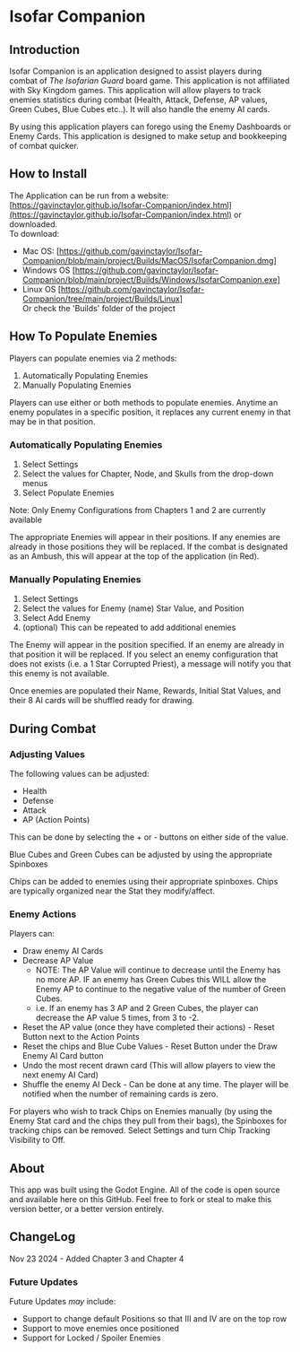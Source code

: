 # Isofar Companion

## Introduction
Isofar Companion is an application designed to assist players during combat of *The Isofarian Guard* board game. This application is not affiliated with Sky Kingdom games. 
This application will allow players to track enemies statistics during combat (Health, Attack, Defense, AP values, Green Cubes, Blue Cubes etc..). 
It will also handle the enemy AI cards. 

By using this application players can forego using the Enemy Dashboards or Enemy Cards. This application is designed to make setup and bookkeeping of combat quicker.


## How to Install
The Application can be run from a website: [https://gavinctaylor.github.io/Isofar-Companion/index.html](https://gavinctaylor.github.io/Isofar-Companion/index.html) or downloaded. <br>To download:
- Mac OS: [https://github.com/gavinctaylor/Isofar-Companion/blob/main/project/Builds/MacOS/IsofarCompanion.dmg]
- Windows OS [https://github.com/gavinctaylor/Isofar-Companion/blob/main/project/Builds/Windows/IsofarCompanion.exe]
- Linux OS [https://github.com/gavinctaylor/Isofar-Companion/tree/main/project/Builds/Linux]
<br>Or check the 'Builds' folder of the project



## How To Populate Enemies
Players can populate enemies via 2 methods:
1. Automatically Populating Enemies
2. Manually Populating Enemies

Players can use either or both methods to populate enemies. Anytime an enemy populates in a specific position, it replaces any current enemy in that may be in that position.  


### Automatically Populating Enemies

1. Select Settings
2. Select the values for Chapter, Node, and Skulls from the drop-down menus
3. Select Populate Enemies

Note: Only Enemy Configurations from Chapters 1 and 2 are currently available

The appropriate Enemies will appear in their positions. If any enemies are already in those positions they will be replaced. If the combat is designated as an Ambush, this will appear at the top of the application (in Red).


### Manually Populating Enemies

1. Select Settings
2. Select the values for Enemy (name) Star Value, and Position
3. Select Add Enemy
4. (optional) This can be repeated to add additional enemies

The Enemy will appear in the position specified. If an enemy are already in that position it will be replaced. If you select an enemy configuration that does not exists (i.e. a 1 Star Corrupted Priest), a message will notify you that this enemy is not available.

Once enemies are populated their Name, Rewards, Initial Stat Values, and their 8 AI cards will be shuffled ready for drawing. 


## During Combat

### Adjusting Values

The following values can be adjusted:
- Health
- Defense
- Attack
- AP (Action Points)

This can be done by selecting the + or - buttons on either side of the value.

Blue Cubes and Green Cubes can be adjusted by using the appropriate Spinboxes

Chips can be added to enemies using their appropriate spinboxes. Chips are typically organized near the Stat they modify/affect.

### Enemy Actions

Players can:
- Draw enemy AI Cards
- Decrease AP Value
  -   NOTE: The AP Value will continue to decrease until the Enemy has no more AP. IF an enemy has Green Cubes this WILL allow the Enemy AP to continue to the negative value of the number of Green Cubes.
  -   i.e. If an enemy has 3 AP and 2 Green Cubes, the player can decrease the AP value 5 times, from 3 to -2.
- Reset the AP value (once they have completed their actions) - Reset Button next to the Action Points 
- Reset the chips and Blue Cube Values - Reset Button under the Draw Enemy AI Card button
- Undo the most recent drawn card (This will allow players to view the next enemy AI Card)
- Shuffle the enemy AI Deck - Can be done at any time. The player will be notified when the number of remaining cards is zero.

For players who wish to track Chips on Enemies manually (by using the Enemy Stat card and the chips they pull from their bags), the Spinboxes for tracking chips can be removed. Select Settings and turn Chip Tracking Visibility to Off.   

## About
This app was built using the Godot Engine. All of the code is open source and available here on this GitHub. Feel free to fork or steal to make this version better, or a better version entirely.


## ChangeLog
Nov 23 2024 - Added Chapter 3 and Chapter 4


### Future Updates



Future Updates *may* include:
- Support to change default Positions so that III and IV are on the top row
- Support to move enemies once positioned
- Support for Locked / Spoiler Enemies


